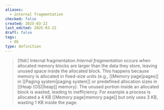```yaml
---
aliases:
  - internal fragmentation
checked: false
created: 2025-03-22
last_edited: 2025-03-22
draft: false
tags:
  - OS
type: definition
---
```

>[!tldr] Internal fragmentation
>_Internal fragmentation_ occurs when allocated memory blocks are larger than the data they store, leaving unused space inside the allocated block. This happens because memory is allocated in fixed-size units (e.g., [[Memory page|pages]] in [[Paging system|paging system]] or predefined allocation sizes in [[Heap (OS)|heap]] memory). The unused portion inside an allocated block is wasted, leading to inefficiency. For example a process is allocated a 4 KB [[Memory page|memory page]] but only uses 3 KB, wasting 1 KB inside the page.

